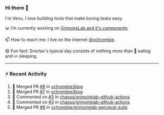 ### Hi there 👋

I'm Venu. I love building tools that make boring tasks easy.

📊 I’m currently working on [GrimoireLab and it's components](https://chaoss.github.io/grimoirelab).

📫 How to reach me: I live on the internet [@vchrombie](https://www.google.co.in/search?q=vchrombie).

😄 Fun fact: Snorlax's typical day consists of nothing more than :doughnut: eating and :zzz: sleeping.

---

### :zap: Recent Activity

<!--RECENT_ACTIVITY:start-->
1. 🎉 Merged PR [#8](https://github.com/vchrombie/blog/pull/8) in [vchrombie/blog](https://github.com/vchrombie/blog)
2. 🎉 Merged PR [#7](https://github.com/vchrombie/blog/pull/7) in [vchrombie/blog](https://github.com/vchrombie/blog)
3. 💬 Commented on [#3](https://github.com/chaoss/grimoirelab-github-actions/issues/3#issuecomment-1181956562) in [chaoss/grimoirelab-github-actions](https://github.com/chaoss/grimoirelab-github-actions)
4. 💬 Commented on [#3](https://github.com/chaoss/grimoirelab-github-actions/issues/3#issuecomment-1181949386) in [chaoss/grimoirelab-github-actions](https://github.com/chaoss/grimoirelab-github-actions)
5. 🎉 Merged PR [#8](https://github.com/vchrombie/grimoirelab-perceval-zulip/pull/8) in [vchrombie/grimoirelab-perceval-zulip](https://github.com/vchrombie/grimoirelab-perceval-zulip)
<!--RECENT_ACTIVITY:end-->

<!--
**vchrombie/vchrombie** is a ✨ _special_ ✨ repository because its `README.md` (this file) appears on your GitHub profile.

Here are some ideas to get you started:

- 🔭 I’m currently working on ...
- 🌱 I’m currently learning ...
- 👯 I’m looking to collaborate on ...
- 🤔 I’m looking for help with ...
- 💬 Ask me about ...
- 📫 How to reach me: ...
- 😄 Pronouns: ...
- ⚡ Fun fact: ...
-->
